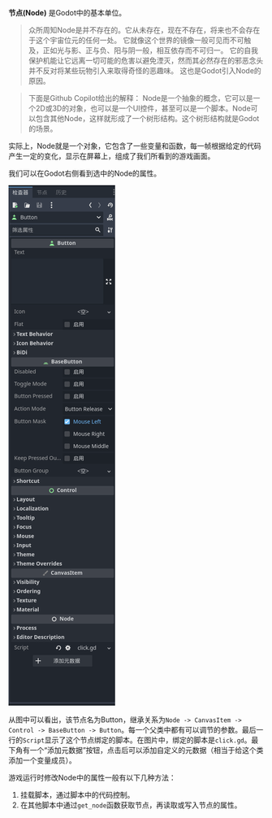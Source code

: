 **节点(Node)** 是Godot中的基本单位。

> 众所周知Node是并不存在的。它从未存在，现在不存在，将来也不会存在于这个宇宙位元的任何一处。
> 它就像这个世界的镜像一般可见而不可触及，正如光与影、正与负、阳与阴一般，相互依存而不可归一。
> 它的自我保护机能让它远离一切可能的危害以避免湮灭，然而其必然存在的邪恶念头并不反对将某些玩物引入来取得奇怪的恶趣味。
> 这也是Godot引入Node的原因。

>下面是Github Copilot给出的解释：
>Node是一个抽象的概念，它可以是一个2D或3D的对象，也可以是一个UI控件，甚至可以是一个脚本。Node可以包含其他Node，这样就形成了一个树形结构。这个树形结构就是Godot的场景。

实际上，Node就是一个对象，它包含了一些变量和函数，每一帧根据给定的代码产生一定的变化，显示在屏幕上，组成了我们所看到的游戏画面。

我们可以在Godot右侧看到选中的Node的属性。

![img](./res/ck.png)

从图中可以看出，该节点名为Button，继承关系为`Node -> CanvasItem -> Control -> BaseButton -> Button`。每一个父类中都有可以调节的参数。最后一行的`Script`显示了这个节点绑定的脚本。在图片中，绑定的脚本是`click.gd`。最下角有一个“添加元数据”按钮，点击后可以添加自定义的元数据（相当于给这个类添加一个变量成员）。

游戏运行时修改Node中的属性一般有以下几种方法：

1. 挂载脚本，通过脚本中的代码控制。
2. 在其他脚本中通过`get_node`函数获取节点，再读取或写入节点的属性。

